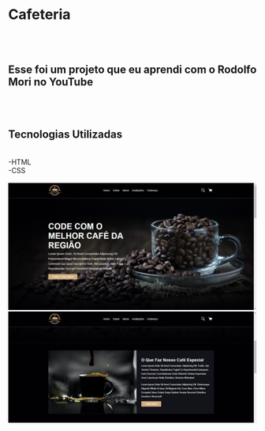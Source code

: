 <h1>Cafeteria</h1>
<br>
<br>
<h2>Esse foi um projeto que eu aprendi com o Rodolfo Mori no YouTube</h2>
<br>
<br>
<h2>Tecnologias Utilizadas</h2>
<br>-HTML
<br>-CSS
<br>
<br>
<img src="https://github.com/tavaresluiz/Cafeteria/blob/main/Imagens/Desktop.png?raw=true"/>
<img src="https://github.com/tavaresluiz/Cafeteria/blob/main/Imagens/Desktop%202.png?raw=true"/>
<img src=""/>
<img src=""/>
<img src=""/>
